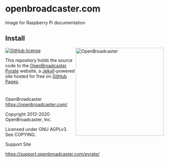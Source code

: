 # openbroadcaster.com

Image for Raspberry Pi documentation

## Install

[![GitHub license](https://img.shields.io/github/license/openbroadcaster/openbroadcaster.github.io.svg?style=flat-square)](https://github.com/openbroadcaster/openbroadcaster.github.io/blob/master/LICENSE)
<img src="img/FOC.png" alt="OpenBroadcaster" width="280" align="right">

This repository holds the source code to the [OpenBroadcaster Pyrate](http://support.openbroadcaster.com/pyrate/) website, a [Jekyll](http://jekyllrb.com/)-powered site hosted for free on [GitHub Pages](https://pages.github.com/).

#

OpenBroadcaster 
https://openbroadcaster.com/

Copyright 2012-2020 OpenBroadcaster, Inc.

Licensed under GNU AGPLv3. See COPYING.

Support Site

https://support.openbroadcaster.com/pyrate/



